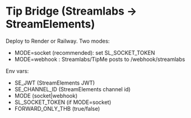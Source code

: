 # Tip Bridge (Streamlabs -> StreamElements)

Deploy to Render or Railway. Two modes:
- MODE=socket (recommended): set SL_SOCKET_TOKEN
- MODE=webhook : Streamlabs/TipMe posts to /webhook/streamlabs

Env vars:
- SE_JWT (StreamElements JWT)
- SE_CHANNEL_ID (StreamElements channel id)
- MODE (socket|webhook)
- SL_SOCKET_TOKEN (if MODE=socket)
- FORWARD_ONLY_THB (true/false)
